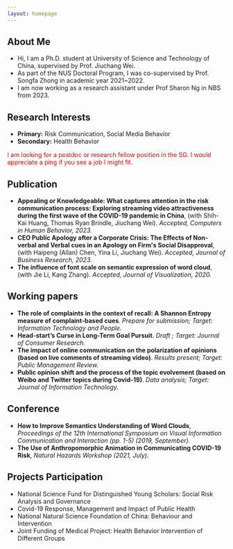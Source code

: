 ```yaml
---
layout: homepage
---
```


## About Me

- Hi, I am a Ph.D. student at University of Science and Technology of China, supervised by Prof. Jiuchang Wei.
- As part of the NUS Doctoral Program, I was co-supervised by Prof. Songfa Zhong in academic year 2021~2022.
- I am now working as a research assistant under Prof Sharon Ng in NBS from 2023.

## Research Interests

- **Primary:** Risk Communication, Social Media Behavior
- **Secondary:** Health Behavior

<font color=red> I am looking for a postdoc or research fellow position in the SG. I would appreciate a ping if you see a job I might fit. </font> 
<br/>

## Publication

- **Appealing or Knowledgeable: What captures attention in the risk communication process: Exploring streaming video attractiveness during the first wave of the COVID-19 pandemic in China**, (with Shih-Kai Huang, Thomas Ryan Brindle, Jiuchang Wei). *Accepted, Computers in Human Behavior, 2023.*
- **CEO Public Apology after a Corporate Crisis: The Effects of Non-verbal and Verbal cues in an Apology on Firm's Social Disapproval**, (with Haipeng (Allan) Chen, Yina Li, Jiuchang Wei). *Accepted, Journal of Business Research, 2023.*
- **The influence of font scale on semantic expression of word cloud**, (with Jie Li, Kang Zhang). *Accepted, Journal of Visualization, 2020.*

  
## Working papers

- **The role of complaints in the context of recall: A Shannon Entropy measure of complaint-based cues**. *Prepare for submission; Target: Information Technology and People.*
- **Head-start’s Curse in Long-Term Goal Pursuit**. *Draft ; Target: Journal of Consumer Research.*
- **The impact of online communication on the polarization of opinions (based on live comments of streaming video)**. *Results present; Target: Public Management Review.*
- **Public opinion shift and the process of the topic evolvement (based on Weibo and Twitter topics during Covid-19)**. *Data analysis; Target: Journal of Information Technology.*


## Conference

- **How to Improve Semantics Understanding of Word Clouds**, *Proceedings of the 12th International Symposium on Visual Information Communication and Interaction (pp. 1-5) (2019, September).*
- **The Use of Anthropomorphic Animation in Communicating COVID-19 Risk**, *Natural Hazards Workshop (2021, July).*


## Projects Participation

- National Science Fund for Distinguished Young Scholars: Social Risk Analysis and Governance
- Covid-19 Response, Management and Impact of Public Health
- National Natural Science Foundation of China: Behaviour and Intervention
- Joint Funding of Medical Project: Health Behavior Intervention of Different Groups
